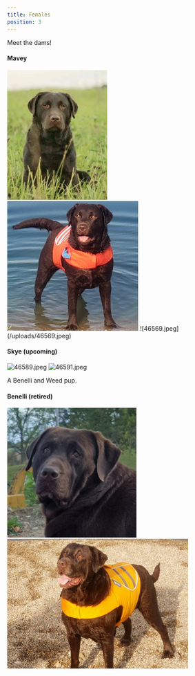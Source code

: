 ```yaml
---
title: Females
position: 3
---
```


Meet the dams!

#### Mavey
<img src="./images/mavey_1.jpg" height="300" alt="Mavey headshot" />
<img src="./images/mavey_2.jpg" height="300" alt="Mavey headshot" />
![46569.jpeg](/uploads/46569.jpeg)

#### Skye (upcoming)
![46589.jpeg](/uploads/46589.jpeg)
![46591.jpeg](/uploads/46591.jpeg)

A Benelli and Weed pup.


#### Benelli (retired)
<img src="./images/benelli_2.jpg" height="300" alt="Benelli headshot" />
<img src="./images/benelli_1.jpg" height="300" alt="Benelli headshot" />

